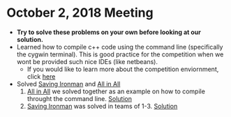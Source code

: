 # October 2, 2018 Meeting
- **Try to solve these problems on your own before looking at our solution.**
- Learned how to compile c++ code using the command line (specifically the cygwin terminal). This is good practice for the competition when we wont be provided such nice IDEs (like netbeans). 
  - If you would like to learn more about the competition enviornment, click [here](http://socalcontest.org/current/environment.shtml)
- Solved [Saving Ironman](https://practice.geeksforgeeks.org/problems/save-ironman/0) and [All in All](http://poj.org/problem?id=1936)
  1. [All in All](http://poj.org/problem?id=1936) we solved together as an example on how to compile throught the command line. [Solution](https://github.com/espinozahector/RCC-ACM/tree/master/poj%20challenges/All%20in%20All)
  2. [Saving Ironman](https://practice.geeksforgeeks.org/problems/save-ironman/0) was solved in teams of 1-3. [Solution](https://github.com/espinozahector/RCC-ACM/tree/master/Geeks%20for%20Geeks%20Challenges/Saving%20Ironman)
